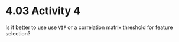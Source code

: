 # 4.03 Activity 4

Is it better to use use `VIF` or a correlation matrix threshold for feature selection?
